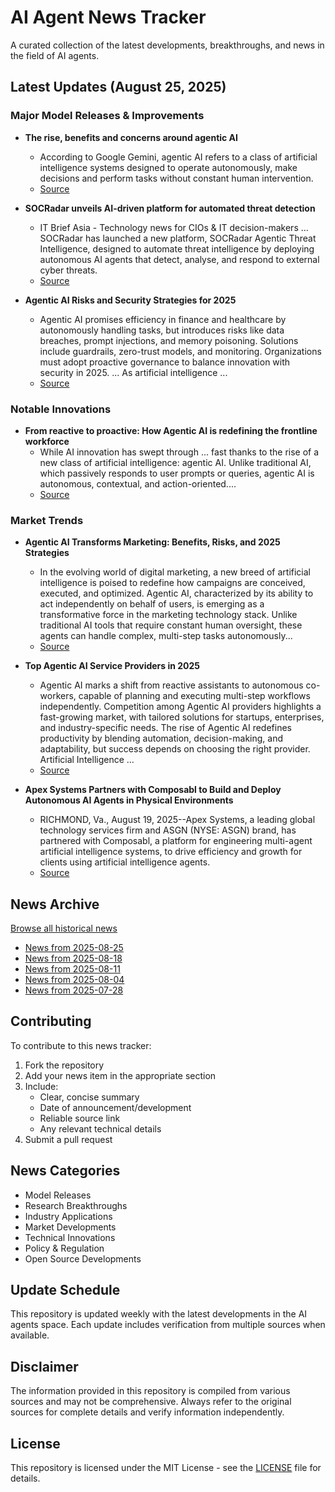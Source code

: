 # AI Agent News Tracker

A curated collection of the latest developments, breakthroughs, and news in the field of AI agents.

## Latest Updates (August 25, 2025)


### Major Model Releases & Improvements

- **The rise, benefits and concerns around agentic AI**
  - According to Google Gemini, agentic AI refers to a class of artificial intelligence systems designed to operate autonomously, make decisions and perform tasks without constant human intervention.
  - [Source](https://genesys.com/blog/post/the-rise-benefits-and-concerns-around-agentic-ai)

- **SOCRadar unveils AI-driven platform for automated threat detection**
  - IT Brief Asia - Technology news for CIOs & IT decision-makers ... SOCRadar has launched a new platform, SOCRadar Agentic Threat Intelligence, designed to automate threat intelligence by deploying autonomous AI agents that detect, analyse, and respond to external cyber threats.
  - [Source](https://itbrief.asia/story/socradar-unveils-ai-driven-platform-for-automated-threat-detection)

- **Agentic AI Risks and Security Strategies for 2025**
  - Agentic AI promises efficiency in finance and healthcare by autonomously handling tasks, but introduces risks like data breaches, prompt injections, and memory poisoning. Solutions include guardrails, zero-trust models, and monitoring. Organizations must adopt proactive governance to balance innovation with security in 2025. ... As artificial intelligence ...
  - [Source](https://webpronews.com/agentic-ai-risks-and-security-strategies-for-2025)

### Notable Innovations

- **From reactive to proactive: How Agentic AI is redefining the frontline workforce**
  - While AI innovation has swept through ... fast thanks to the rise of a new class of artificial intelligence: agentic AI. Unlike traditional AI, which passively responds to user prompts or queries, agentic AI is autonomous, contextual, and action-oriented....
  - [Source](https://itbrief.asia/story/from-reactive-to-proactive-how-agentic-ai-is-redefining-the-frontline-workforce)

### Market Trends

- **Agentic AI Transforms Marketing: Benefits, Risks, and 2025 Strategies**
  - In the evolving world of digital marketing, a new breed of artificial intelligence is poised to redefine how campaigns are conceived, executed, and optimized. Agentic AI, characterized by its ability to act independently on behalf of users, is emerging as a transformative force in the marketing technology stack. Unlike traditional AI tools that require constant human oversight, these agents can handle complex, multi-step tasks autonomously...
  - [Source](https://webpronews.com/agentic-ai-transforms-marketing-benefits-risks-and-2025-strategies)

- **Top Agentic AI Service Providers in 2025**
  - Agentic AI marks a shift from reactive assistants to autonomous co-workers, capable of planning and executing multi-step workflows independently. Competition among Agentic AI providers highlights a fast-growing market, with tailored solutions for startups, enterprises, and industry-specific needs. The rise of Agentic AI redefines productivity by blending automation, decision-making, and adaptability, but success depends on choosing the right provider. Artificial Intelligence ...
  - [Source](https://analyticsinsight.net/artificial-intelligence/top-agentic-ai-service-providers-in-2025)

- **Apex Systems Partners with Composabl to Build and Deploy Autonomous AI Agents in Physical Environments**
  - RICHMOND, Va., August 19, 2025--Apex Systems, a leading global technology services firm and ASGN (NYSE: ASGN) brand, has partnered with Composabl, a platform for engineering multi-agent artificial intelligence systems, to drive efficiency and growth for clients using artificial intelligence agents.
  - [Source](https://finance.yahoo.com/news/apex-systems-partners-composabl-build-130000066.html)

## News Archive

[Browse all historical news](./history/)

- [News from 2025-08-25](./history/2025-08-25_news.md)
- [News from 2025-08-18](./history/2025-08-18_news.md)
- [News from 2025-08-11](./history/2025-08-11_news.md)
- [News from 2025-08-04](./history/2025-08-04_news.md)
- [News from 2025-07-28](./history/2025-07-28_news.md)


## Contributing

To contribute to this news tracker:

1. Fork the repository
2. Add your news item in the appropriate section
3. Include:
   - Clear, concise summary
   - Date of announcement/development
   - Reliable source link
   - Any relevant technical details
4. Submit a pull request

## News Categories

- Model Releases
- Research Breakthroughs
- Industry Applications
- Market Developments
- Technical Innovations
- Policy & Regulation
- Open Source Developments

## Update Schedule

This repository is updated weekly with the latest developments in the AI agents space. Each update includes verification from multiple sources when available.

## Disclaimer

The information provided in this repository is compiled from various sources and may not be comprehensive. Always refer to the original sources for complete details and verify information independently.

## License

This repository is licensed under the MIT License - see the [LICENSE](LICENSE) file for details.
